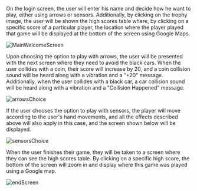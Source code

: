 On the login screen, the user will enter his name and decide how he want to play, either using arrows or sensors.
Additionally, by clicking on the trophy image, the user will be shown the high scores table where, by clicking on a specific score of a particular player, the location where the player played that game will be displayed at the bottom of the screen using Google Maps.

![MainWelcomeScreen](https://github.com/OfirEv/MoveFromObstaclesGame/assets/173630869/5a71a946-07b5-4b1d-bfb8-51cfd4f95ab1)


Upon choosing the option to play with arrows, the user will be presented with the next screen where they need to avoid the black cars. When the user collides with a coin, their score will increase by 20, and a coin collision sound will be heard along with a vibration and a "+20" message. Additionally, when the user collides with a black car, a car collision sound will be heard along with a vibration and a "Collision Happened" message.


![arrowsChoice](https://github.com/OfirEv/MoveFromObstaclesGame/assets/173630869/598334db-371c-4295-a46f-7f3ac83910e9)



If the user chooses the option to play with sensors, the player will move according to the user's hand movements, and all the effects described above will also apply in this case, and the screen shown below will be displayed.



![sensorsChoice](https://github.com/OfirEv/MoveFromObstaclesGame/assets/173630869/31bb39a9-9504-4e9b-a3de-e572ee6c702d)



When the user finishes their game, they will be taken to a screen where they can see the high scores table. By clicking on a specific high score, the bottom of the screen will zoom in and display where this game was played using a Google map.




![endScreen](https://github.com/OfirEv/MoveFromObstaclesGame/assets/173630869/e4d8a994-b8bd-41df-b58a-47653cc1fbda)


